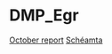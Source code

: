 # DMP_Egr

[October report](.Reports/Report_october/MP_report_October_Egr.pdf)
[Schéamta](./Reports/Report_october/schematics)
